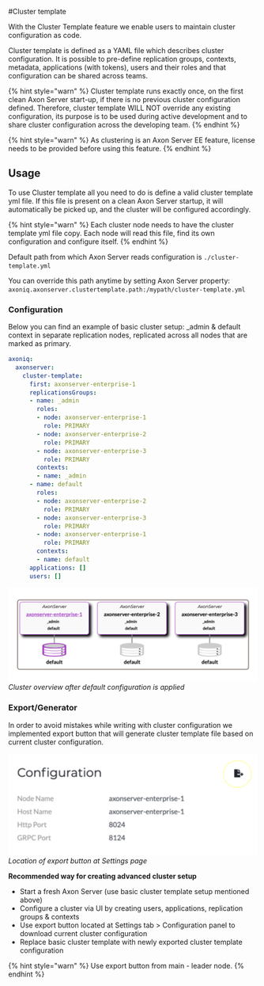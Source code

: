 #Cluster template

With the Cluster Template feature we enable users to maintain cluster configuration as code.

Cluster template is defined as a YAML file which describes cluster configuration. It is possible to pre-define replication groups, contexts, metadata, applications (with tokens), users and their roles and that configuration can be shared across teams.

{% hint style="warn" %}
Cluster template runs exactly once, on the first clean Axon Server start-up, if there is no previous cluster configuration defined. Therefore, cluster template WILL NOT override any existing configuration, its purpose is to be used during active development and to share cluster configuration across the developing team.
{% endhint %}

{% hint style="warn" %}
As clustering is an Axon Server EE feature, license needs to be provided before using this feature.
{% endhint %}


## Usage

To use Cluster template all you need to do is define a valid cluster template yml file. If this file is present on a clean Axon Server startup, it will automatically be picked up, and the cluster will be configured accordingly.

{% hint style="warn" %}
Each cluster node needs to have the cluster template yml file copy. Each node will read this file, find its own configuration and configure itself.
{% endhint %}

Default path from which Axon Server reads configuration is `./cluster-template.yml`

You can override this path anytime by setting Axon Server property: 
`axoniq.axonserver.clustertemplate.path:/mypath/cluster-template.yml`

### Configuration

Below you can find an example of basic cluster setup: _admin & default context in separate replication nodes, replicated across all nodes that are marked as primary.

```yaml
axoniq:
  axonserver:
    cluster-template:
      first: axonserver-enterprise-1
      replicationsGroups:
      - name: _admin
        roles:
        - node: axonserver-enterprise-1
          role: PRIMARY
        - node: axonserver-enterprise-2
          role: PRIMARY
        - node: axonserver-enterprise-3
          role: PRIMARY
        contexts:
        - name: _admin
      - name: default
        roles:
        - node: axonserver-enterprise-2
          role: PRIMARY
        - node: axonserver-enterprise-3
          role: PRIMARY
        - node: axonserver-enterprise-1
          role: PRIMARY
        contexts:
        - name: default
      applications: []
      users: []
```

![Cluster overview after default configuration is applied](/.gitbook/assets/cluster-template-default-configuration.png)
_Cluster overview after default configuration is applied_

### Export/Generator

In order to avoid mistakes while writing with cluster configuration we implemented export button that will generate cluster template file based on current cluster configuration. 

![Cluster Template export button location](/.gitbook/assets/cluster-template-export-button.png)
_Location of export button at Settings page_

**Recommended way for creating advanced cluster setup**

* Start a fresh Axon Server (use basic cluster template setup mentioned above)
* Configure a cluster via UI by creating users, applications, replication groups & contexts
* Use export button located at Settings tab > Configuration panel  to download current cluster configuration
* Replace basic cluster template with newly exported cluster template configuration


{% hint style="warn" %}
Use export button from main - leader node.
{% endhint %}
